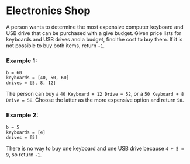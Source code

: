 Electronics Shop
===============================

A person wants to determine the most expensive computer keyboard and USB drive that can be purchased with a give budget. Given price lists for keyboards and USB drives and a budget, find the cost to buy them. If it is not possible to buy both items, return `-1`.


### Example 1:
```
b = 60
keyboards = [40, 50, 60]
drives = [5, 8, 12]
```

The person can buy a `40 Keyboard + 12 Drive = 52`, or a `50 Keyboard + 8 Drive = 58`. Choose the latter as the more expensive option and return `58`.


### Example 2:
```
b = 5
keyboards = [4]
drives = [5]
```

There is no way to buy one keyboard and one USB drive because `4 + 5 = 9`, so return `-1`.